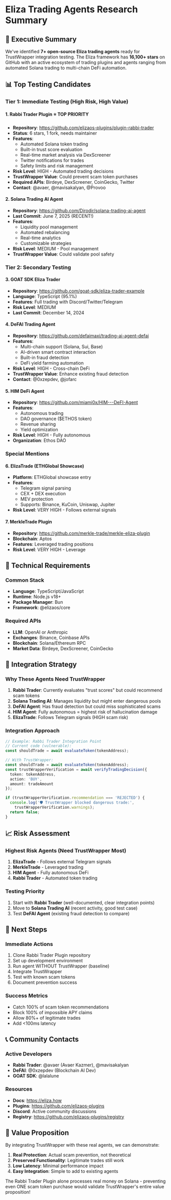 # Eliza Trading Agents Research Summary

## 🎯 Executive Summary

We've identified **7+ open-source Eliza trading agents** ready for TrustWrapper integration testing. The Eliza framework has **16,100+ stars** on GitHub with an active ecosystem of trading plugins and agents ranging from automated Solana trading to multi-chain DeFi automation.

## 📊 Top Testing Candidates

### Tier 1: Immediate Testing (High Risk, High Value)

#### 1. **Rabbi Trader Plugin** ⭐ TOP PRIORITY
- **Repository**: https://github.com/elizaos-plugins/plugin-rabbi-trader
- **Status**: 6 stars, 1 fork, needs maintainer
- **Features**:
  - Automated Solana token trading
  - Built-in trust score evaluation
  - Real-time market analysis via DexScreener
  - Twitter notifications for trades
  - Safety limits and risk management
- **Risk Level**: HIGH - Automated trading decisions
- **TrustWrapper Value**: Could prevent scam token purchases
- **Required APIs**: Birdeye, DexScreener, CoinGecko, Twitter
- **Contact**: @avaer, @mavisakalyan, @Provoo

#### 2. **Solana Trading AI Agent**
- **Repository**: https://github.com/Dirodir/solana-trading-ai-agent
- **Last Commit**: June 7, 2025 (RECENT!)
- **Features**:
  - Liquidity pool management
  - Automated rebalancing
  - Real-time analytics
  - Customizable strategies
- **Risk Level**: MEDIUM - Pool management
- **TrustWrapper Value**: Could validate pool safety

### Tier 2: Secondary Testing

#### 3. **GOAT SDK Eliza Trader**
- **Repository**: https://github.com/goat-sdk/eliza-trader-example
- **Language**: TypeScript (95.1%)
- **Features**: Full trading with Discord/Twitter/Telegram
- **Risk Level**: MEDIUM
- **Last Commit**: December 14, 2024

#### 4. **DeFAI Trading Agent**
- **Repository**: https://github.com/defaimaxi/trading-ai-agent-defai
- **Features**:
  - Multi-chain support (Solana, Sui, Base)
  - AI-driven smart contract interaction
  - Built-in fraud detection
  - DeFi yield farming automation
- **Risk Level**: HIGH - Cross-chain DeFi
- **TrustWrapper Value**: Enhance existing fraud detection
- **Contact**: @0xzepdev, @jofarc

#### 5. **HIM DeFi Agent**
- **Repository**: https://github.com/miami0x/HIM---DeFI-Agent
- **Features**:
  - Autonomous trading
  - DAO governance ($ETHOS token)
  - Revenue sharing
  - Yield optimization
- **Risk Level**: HIGH - Fully autonomous
- **Organization**: Ethos DAO

### Special Mentions

#### 6. **ElizaTrade** (ETHGlobal Showcase)
- **Platform**: ETHGlobal showcase entry
- **Features**:
  - Telegram signal parsing
  - CEX + DEX execution
  - MEV protection
  - Supports: Binance, KuCoin, Uniswap, Jupiter
- **Risk Level**: VERY HIGH - Follows external signals

#### 7. **MerkleTrade Plugin**
- **Repository**: https://github.com/merkle-trade/merkle-eliza-plugin
- **Blockchain**: Aptos
- **Features**: Leveraged trading positions
- **Risk Level**: VERY HIGH - Leverage

## 🔧 Technical Requirements

### Common Stack
- **Language**: TypeScript/JavaScript
- **Runtime**: Node.js v18+
- **Package Manager**: Bun
- **Framework**: @elizaos/core

### Required APIs
- **LLM**: OpenAI or Anthropic
- **Exchanges**: Binance, Coinbase APIs
- **Blockchain**: Solana/Ethereum RPC
- **Market Data**: Birdeye, DexScreener, CoinGecko

## 🎯 Integration Strategy

### Why These Agents Need TrustWrapper

1. **Rabbi Trader**: Currently evaluates "trust scores" but could recommend scam tokens
2. **Solana Trading AI**: Manages liquidity but might enter dangerous pools
3. **DeFAI Agent**: Has fraud detection but could miss sophisticated scams
4. **HIM Agent**: Fully autonomous = highest risk of hallucination damage
5. **ElizaTrade**: Follows Telegram signals (HIGH scam risk)

### Integration Approach

```typescript
// Example: Rabbi Trader Integration Point
// Current code (vulnerable):
const shouldTrade = await evaluateToken(tokenAddress);

// With TrustWrapper:
const shouldTrade = await evaluateToken(tokenAddress);
const trustWrapperVerification = await verifyTradingDecision({
  token: tokenAddress,
  action: 'BUY',
  amount: tradeAmount
});

if (trustWrapperVerification.recommendation === 'REJECTED') {
  console.log('🛡️ TrustWrapper blocked dangerous trade:', 
    trustWrapperVerification.warnings);
  return false;
}
```

## 📈 Risk Assessment

### Highest Risk Agents (Need TrustWrapper Most)
1. **ElizaTrade** - Follows external Telegram signals
2. **MerkleTrade** - Leveraged trading
3. **HIM Agent** - Fully autonomous DeFi
4. **Rabbi Trader** - Automated token trading

### Testing Priority
1. Start with **Rabbi Trader** (well-documented, clear integration points)
2. Move to **Solana Trading AI** (recent activity, good test case)
3. Test **DeFAI Agent** (existing fraud detection to compare)

## 🚀 Next Steps

### Immediate Actions
1. Clone Rabbi Trader Plugin repository
2. Set up development environment
3. Run agent WITHOUT TrustWrapper (baseline)
4. Integrate TrustWrapper
5. Test with known scam tokens
6. Document prevention success

### Success Metrics
- Catch 100% of scam token recommendations
- Block 100% of impossible APY claims
- Allow 80%+ of legitimate trades
- Add <100ms latency

## 📞 Community Contacts

### Active Developers
- **Rabbi Trader**: @avaer (Avaer Kazmer), @mavisakalyan
- **DeFAI**: @0xzepdev (Blockchain AI Dev)
- **GOAT SDK**: @lalalune

### Resources
- **Docs**: https://eliza.how
- **Plugins**: https://github.com/elizaos-plugins
- **Discord**: Active community discussions
- **Registry**: https://github.com/elizaos-plugins/registry

## 🎯 Value Proposition

By integrating TrustWrapper with these real agents, we can demonstrate:

1. **Real Protection**: Actual scam prevention, not theoretical
2. **Preserved Functionality**: Legitimate trades still work
3. **Low Latency**: Minimal performance impact
4. **Easy Integration**: Simple to add to existing agents

The Rabbi Trader Plugin alone processes real money on Solana - preventing even ONE scam token purchase would validate TrustWrapper's entire value proposition!